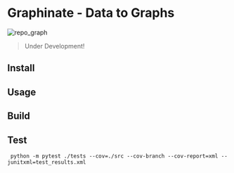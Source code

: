 # Graphinate - Data to Graphs

![repo_graph](https://github.com/erivlis/graphinate/assets/9897520/9c044bbe-1f21-41b8-b879-95b8362ad48d)

> Under Development!

## Install

[//]: # (```shell)
[//]: # (python -m pip install graphinate )
[//]: # (```)

## Usage

## Build

## Test

```shell
 python -m pytest ./tests --cov=./src --cov-branch --cov-report=xml --junitxml=test_results.xml
```
